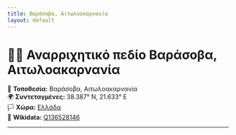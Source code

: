 ```yaml
---
title: Βαράσοβα, Αιτωλοακαρνανία
layout: default
---
```


# 🧗‍♀️ Αναρριχητικό πεδίο Βαράσοβα, Αιτωλοακαρνανία

📍 **Τοποθεσία:** Βαράσοβα, Αιτωλοακαρνανία  
🌍 **Συντεταγμένες:** 38.387° N, 21.633° E  
🏳️ **Χώρα:** [Ελλάδα](https://www.wikidata.org/wiki/Q41)  
🔗 **Wikidata:** [Q136528146](https://www.wikidata.org/wiki/Q136528146)

---

